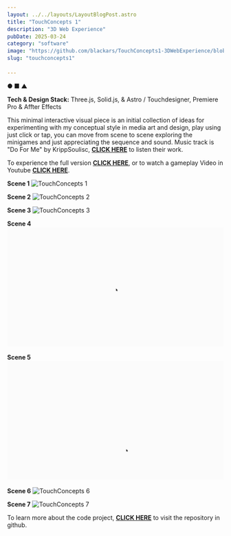 ```yaml
---
layout: ../../layouts/LayoutBlogPost.astro
title: "TouchConcepts 1"
description: "3D Web Experience"
pubDate: 2025-03-24
category: "software"
image: "https://github.com/blackars/TouchConcepts1-3DWebExperience/blob/master/components%20preview/Touchconcepts.gif?raw=true"
slug: "touchconcepts1"

---
```

**●  ■  ▲** 

**Tech & Design Stack:** Three.js, Solid.js, & Astro / Touchdesigner, Premiere Pro & Affter Effects

This minimal interactive visual piece is an initial collection of ideas for experimenting with my conceptual style in media art and design, play using just click or tap, you can move from scene to scene exploring the minigames and just appreciating the sequence and sound. Music track is "Do For Me" by KrippSoulisc, **[CLICK HERE](https://music.youtube.com/channel/UCb8NzwP7Y9BekoG-_Q5fp-w)** to listen their work. 

To experience the full version **[CLICK HERE](https://touchconcepts1.netlify.app/)**, or to watch a gameplay Video in Youtube **[CLICK HERE](https://touchconcepts1.netlify.app/)**. 


**Scene 1**
![TouchConcepts 1](https://github.com/blackars/TouchConcepts1-3DWebExperience/blob/master/components%20preview/gif_scene1.gif?raw=true)


**Scene 2**
![TouchConcepts 2](https://github.com/blackars/TouchConcepts1-3DWebExperience/blob/master/components%20preview/gif_scene2.gif?raw=true)


**Scene 3**
![TouchConcepts 3](https://github.com/blackars/TouchConcepts1-3DWebExperience/blob/master/components%20preview/gif_scene3.gif?raw=true)


**Scene 4** 
![TouchConcepts 4](https://github.com/blackars/TouchConcepts1-3DWebExperience/blob/master/components%20preview/gif_scene4.gif?raw=true)


**Scene 5**
![TouchConcepts 5](https://github.com/blackars/TouchConcepts1-3DWebExperience/blob/master/components%20preview/gif_scene5.gif?raw=true)


**Scene 6**
![TouchConcepts 6](https://github.com/blackars/TouchConcepts1-3DWebExperience/blob/master/components%20preview/gif_scene6.gif?raw=true)


**Scene 7**
![TouchConcepts 7](https://github.com/blackars/TouchConcepts1-3DWebExperience/blob/master/components%20preview/gif_scene7.gif?raw=true)

To learn more about the code project, **[CLICK HERE](https://github.com/blackars/TouchConcepts1-3DWebExperience)** to visit the repository in github. 